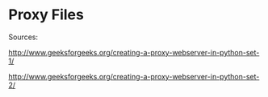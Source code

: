# Proxy Files

Sources:

http://www.geeksforgeeks.org/creating-a-proxy-webserver-in-python-set-1/

http://www.geeksforgeeks.org/creating-a-proxy-webserver-in-python-set-2/
